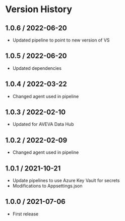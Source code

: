 # Version History

## 1.0.6 / 2022-06-20

- Updated pipeline to point to new version of VS

## 1.0.5 / 2022-06-20

- Updated dependencies

## 1.0.4 / 2022-03-22

- Changed agent used in pipeline

## 1.0.3 / 2022-02-10

- Updated for AVEVA Data Hub

## 1.0.2 / 2022-02-09

- Changed agent used in pipeline

## 1.0.1 / 2021-10-21

- Update pipelines to use Azure Key Vault for secrets
- Modifications to Appsettings.json

## 1.0.0 / 2021-07-06

- First release
